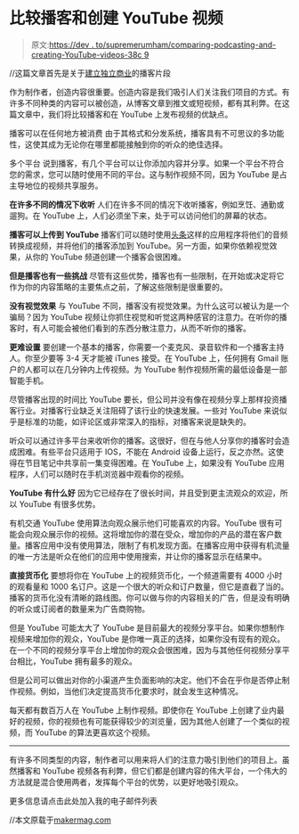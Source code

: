 # 比较播客和创建 YouTube 视频

> 原文:[https://dev . to/supremerumham/comparing-podcasting-and-creating-YouTube-videos-38c 9](https://dev.to/supremerumham/comparing-podcasting-and-creating-youtube-videos-38c9)

//这篇文章首先是关于[建立独立商业](https://overcast.fm/+RG5iinm28)的播客片段

作为制作者，创造内容很重要。创造内容是我们吸引人们关注我们项目的方式。有许多不同种类的内容可以被创造，从博客文章到推文或短视频，都有其利弊。在这篇文章中，我们将比较播客和在 YouTube 上发布视频的优缺点。

播客可以在任何地方被消费
由于其格式和分发系统，播客具有不可思议的多功能性，这使其成为无论你在哪里都能接触到你的听众的绝佳选择。

多个平台
说到播客，有几个平台可以让你添加内容并分享。如果一个平台不符合您的需求，您可以随时使用不同的平台。这与制作视频不同，因为 YouTube 是占主导地位的视频共享服务。

**在许多不同的情况下收听**
人们在许多不同的情况下收听播客，例如烹饪、通勤或遛狗。在 YouTube 上，人们必须坐下来，处于可以访问他们的屏幕的状态。

**播客可以上传到 YouTube**
播客们可以随时使用[头条](https://www.headliner.app/)这样的应用程序将他们的音频转换成视频，并将他们的播客添加到 YouTube。另一方面，如果你依赖视觉效果，从你的 YouTube 频道创建一个播客会很困难。

**但是播客也有一些挑战**
尽管有这些优势，播客也有一些限制，在开始或决定将它作为你的内容策略的主要焦点之前，了解这些限制是很重要的。

**没有视觉效果**
与 YouTube 不同，播客没有视觉效果。为什么这可以被认为是一个骗局？因为 YouTube 视频让你抓住视觉和听觉这两种感官的注意力。在听你的播客时，有人可能会被他们看到的东西分散注意力，从而不听你的播客。

**更难设置**
要创建一个基本的播客，你需要一个麦克风、录音软件和一个播客主持人。你至少要等 3-4 天才能被 iTunes 接受。在 YouTube 上，任何拥有 Gmail 账户的人都可以在几分钟内上传视频。为 YouTube 制作视频所需的最低设备是一部智能手机。

尽管播客出现的时间比 YouTube 要长，但公司并没有像在视频分享上那样投资播客行业。对播客行业缺乏关注阻碍了该行业的快速发展。一些对 YouTube 来说似乎是标准的功能，如评论区或非常深入的指标，对播客来说是缺失的。

听众可以通过许多平台来收听你的播客。这很好，但在与他人分享你的播客时会造成困难。有些平台只适用于 IOS，不能在 Android 设备上运行，反之亦然。这使得在节目笔记中共享前一集变得困难。在 YouTube 上，如果没有 YouTube 应用程序，人们可以随时在手机浏览器中观看你的视频。

**YouTube 有什么好**
因为它已经存在了很长时间，并且受到更主流观众的欢迎，所以 YouTube 有很多优势。

有机交通
YouTube 使用算法向观众展示他们可能喜欢的内容。YouTube 很有可能会向观众展示你的视频。这将增加你的潜在受众，增加你的产品的潜在客户数量。播客应用中没有使用算法，限制了有机发现方面。在播客应用中获得有机流量的唯一方法是听众在他们的应用中使用搜索，并让你的播客显示在结果中。

**直接货币化**
要想将你在 YouTube 上的视频货币化，一个频道需要有 4000 小时的观看量和 1000 名订户。这是一个很大的听众和订户数量，但它是直截了当的。播客的货币化没有清晰的路线图。你可以做与你的内容相关的广告，但是没有明确的听众或订阅者的数量来为广告商购物。

但是 YouTube 可能太大了
YouTube 是目前最大的视频分享平台。如果你想制作视频来增加你的观众，YouTube 是你唯一真正的选择，如果你没有现有的观众。在一个不同的视频分享平台上增加你的观众会很困难，因为与其他任何视频分享平台相比，YouTube 拥有最多的观众。

但是公司可以做出对你的小渠道产生负面影响的决定。他们不会在乎你是否停止制作视频。例如，当他们决定提高货币化要求时，就会发生这种情况。

每天都有数百万人在 YouTube 上制作视频。即使你在 YouTube 上创建了业内最好的视频，你的视频也有可能获得较少的浏览量，因为其他人创建了一个类似的视频，而 YouTube 的算法更喜欢这个视频。

* * *

有许多不同类型的内容，制作者可以用来将人们的注意力吸引到他们的项目上。虽然播客和 YouTube 视频各有利弊，但它们都是创建内容的伟大平台，一个伟大的方法就是混合使用两者，发挥每个平台的优势，以更好地吸引观众。

更多信息请点击此处加入我的电子邮件列表

//本文原载于[makermag.com](https://makermag.com/2019/06/14/podcasts-vs-youtube/)
